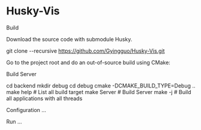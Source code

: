 # Husky-Vis

Build

Download the source code with submodule Husky.

git clone --recursive https://github.com/Gyingguo/Husky-Vis.git

Go to the project root and do an out-of-source build using CMake:

Build Server

cd backend
mkdir debug
cd debug
cmake -DCMAKE_BUILD_TYPE=Debug ..
make help               # List all build target
make Server             # Build Server 
make -j                 # Build all applications with all threads

Configuration
...


Run
...

